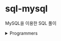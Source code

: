 # sql-mysql

MySQL을 이용한 SQL 풀이

<details>
    <summary>Programmers</summary>

- Level 1
    - [SELECT-평균 일일 대여 요금 구하기](Programmers/Programmers_Level1_평균%20일일%20대여%20요금%20구하기.sql)
    - [SELECT-흉부외과 또는 일반외과 의사 목록 출력하기](Programmers/Programmers_Level1_흉부외과%20또는%20일반외과%20의사%20목록%20출력하기.sql)

- Level 2
    - [SELECT-3월에 태어난 여성 회원 목록 출력하기](Programmers/Programmers_Level2_3월에%20태어난%20여성%20회원%20목록%20출력하기.sql)

</details>
